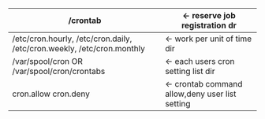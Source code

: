 | <cron dir>/crontab                                                     	| <- reserve job registration dr                   	|
|------------------------------------------------------------------------	|--------------------------------------------------	|
| /etc/cron.hourly, /etc/cron.daily, /etc/cron.weekly, /etc/cron.monthly 	| <- work per unit of time dir                     	|
| /var/spool/cron          OR /var/spool/cron/crontabs                   	| <- each users cron setting list dir              	|
| cron.allow cron.deny                                                   	| <- crontab command allow,deny user list setting  	|
